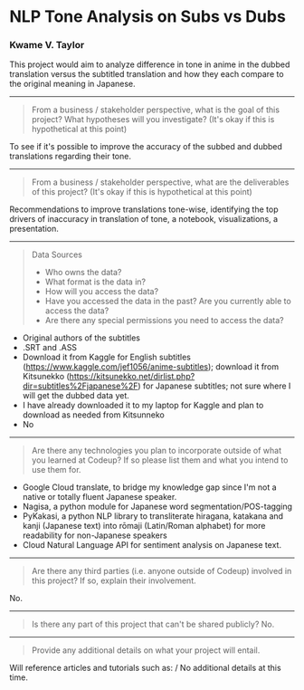 # NLP Tone Analysis on Subs vs Dubs
### Kwame V. Taylor

This project would aim to analyze difference in tone in anime in the dubbed translation versus the subtitled translation and how they each compare to the original meaning in Japanese.

---

> From a business / stakeholder perspective, what is the goal of this project? What hypotheses will you investigate? (It's okay if this is hypothetical at this point)

To see if it's possible to improve the accuracy of the subbed and dubbed translations regarding their tone.

---

> From a business / stakeholder perspective, what are the deliverables of this project? (It's okay if this is hypothetical at this point)

Recommendations to improve translations tone-wise, identifying the top drivers of inaccuracy in translation of tone, a notebook, visualizations, a presentation.

---

> Data Sources
> - Who owns the data?
> - What format is the data in?
> - How will you access the data?
> - Have you accessed the data in the past? Are you currently able to access the data?
> - Are there any special permissions you need to access the data?

- Original authors of the subtitles
- .SRT and .ASS
- Download it from Kaggle for English subtitles (https://www.kaggle.com/jef1056/anime-subtitles); download it from Kitsunekko (https://kitsunekko.net/dirlist.php?dir=subtitles%2Fjapanese%2F) for Japanese subtitles; not sure where I will get the dubbed data yet.
- I have already downloaded it to my laptop for Kaggle and plan to download as needed from Kitsunneko
- No

---

> Are there any technologies you plan to incorporate outside of what you learned at Codeup? If so please list them and what you intend to use them for.

- Google Cloud translate, to bridge my knowledge gap since I'm not a native or totally fluent Japanese speaker.
- Nagisa, a python module for Japanese word segmentation/POS-tagging
- PyKakasi, a python NLP library to transliterate hiragana, katakana and kanji (Japanese text) into rōmaji (Latin/Roman alphabet) for more readability for non-Japanese speakers
- Cloud Natural Language API for sentiment analysis on Japanese text.

---

> Are there any third parties (i.e. anyone outside of Codeup) involved in this project? If so, explain their involvement.

No.

---

> Is there any part of this project that can't be shared publicly?
No.

---

> Provide any additional details on what your project will entail.

Will reference articles and tutorials such as: 
/ No additional details at this time.